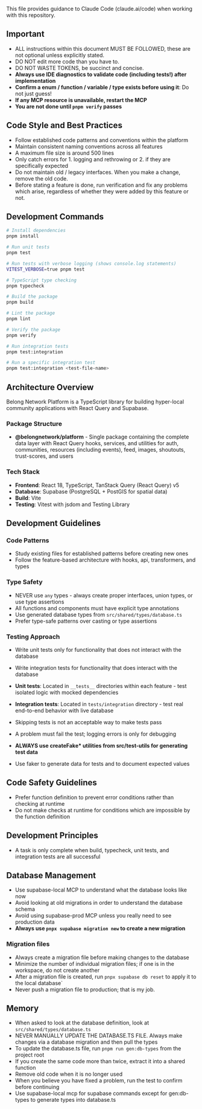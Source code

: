 This file provides guidance to Claude Code (claude.ai/code) when working with this repository.

## Important

- ALL instructions within this document MUST BE FOLLOWED, these are not optional unless explicitly stated.
- DO NOT edit more code than you have to.
- DO NOT WASTE TOKENS, be succinct and concise.
- **Always use IDE diagnostics to validate code (including tests!) after implementation**
- **Confirm a enum / function / variable / type exists before using it**: Do not just guess!
- **If any MCP resource is unavailable, restart the MCP**
- **You are not done until `pnpm verify` passes**

## Code Style and Best Practices

- Follow established code patterns and conventions within the platform
- Maintain consistent naming conventions across all features
- A maximum file size is around 500 lines
- Only catch errors for 1. logging and rethrowing or 2. if they are specifically expected
- Do not maintain old / legacy interfaces. When you make a change, remove the old code.
- Before stating a feature is done, run verification and fix any problems which arise, regardless of whether they were added by this feature or not.

## Development Commands

```bash
# Install dependencies
pnpm install

# Run unit tests
pnpm test

# Run tests with verbose logging (shows console.log statements)
VITEST_VERBOSE=true pnpm test

# TypeScript type checking
pnpm typecheck

# Build the package
pnpm build

# Lint the package
pnpm lint

# Verify the package
pnpm verify

# Run integration tests
pnpm test:integration

# Run a specific integration test
pnpm test:integration <test-file-name>

```

## Architecture Overview

Belong Network Platform is a TypeScript library for building hyper-local community applications with React Query and Supabase.

### Package Structure

- **@belongnetwork/platform** - Single package containing the complete data layer with React Query hooks, services, and utilities for auth, communities, resources (including events), feed, images, shoutouts, trust-scores, and users

### Tech Stack

- **Frontend**: React 18, TypeScript, TanStack Query (React Query) v5
- **Database**: Supabase (PostgreSQL + PostGIS for spatial data)
- **Build**: Vite
- **Testing**: Vitest with jsdom and Testing Library

## Development Guidelines

### Code Patterns

- Study existing files for established patterns before creating new ones
- Follow the feature-based architecture with hooks, api, transformers, and types

### Type Safety

- NEVER use `any` types - always create proper interfaces, union types, or use type assertions
- All functions and components must have explicit type annotations
- Use generated database types from `src/shared/types/database.ts`
- Prefer type-safe patterns over casting or type assertions

### Testing Approach

- Write unit tests only for functionality that does not interact with the database
- Write integration tests for functionality that does interact with the database

- **Unit tests**: Located in `__tests__` directories within each feature - test isolated logic with mocked dependencies
- **Integration tests**: Located in `tests/integration` directory - test real end-to-end behavior with live database
- Skipping tests is not an acceptable way to make tests pass
- A problem must fail the test; logging errors is only for debugging
- **ALWAYS use createFake\* utilities from src/test-utils for generating test data**
- Use faker to generate data for tests and to document expected values

## Code Safety Guidelines

- Prefer function definition to prevent error conditions rather than checking at runtime
- Do not make checks at runtime for conditions which are impossible by the function definition

## Development Principles

- A task is only complete when build, typecheck, unit tests, and integration tests are all successful

## Database Management

- Use supabase-local MCP to understand what the database looks like now
- Avoid looking at old migrations in order to understand the database schema
- Avoid using supabase-prod MCP unless you really need to see production data
- **Always use `pnpx supabase migration new` to create a new migration**

### Migration files

- Always create a migration file before making changes to the database
- Minimize the number of individual migration files; if one is in the workspace, do not create another
- After a migration file is created, run `pnpx supabase db reset` to apply it to the local database`
- Never push a migration file to production; that is my job.

## Memory

- When asked to look at the database definition, look at `src/shared/types/database.ts`
- NEVER MANUALLY UPDATE THE DATABASE.TS FILE. Always make changes via a database migration and then pull the types
- To update the database.ts file, run `pnpm run gen:db-types` from the project root
- If you create the same code more than twice, extract it into a shared function
- Remove old code when it is no longer used
- When you believe you have fixed a problem, run the test to confirm before continuing
- Use supabase-local mcp for supabase commands except for gen:db-types to generate types into database.ts
